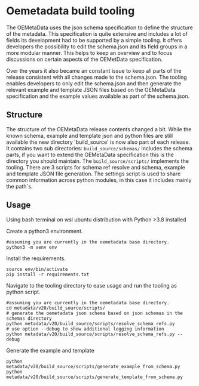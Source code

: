 # Oemetadata build tooling

The OEMetaData uses the json schema specification to define the structure of the metadata. This specification is quite extensive and includes a lot of fields its development had to be supported by a simple tooling. It offers developers the possibility to edit the schema.json and its field groups in a more modular manner. This helps to keep an overview and to focus discussions on certain aspects of the OEMetData specification.

Over the years it also became an constant issue to keep all parts of the release consistent with all changes made to the schema.json. The tooling enables developers to only edit the schema.json and then generate the relevant example and template JSON files based on the OEMetaData specification and the example values available as part of the schema.json. 

## Structure

The structure of the OEMetaData release contents changed a bit. While the known schema, example and template json and python files are still available the new directory 'build_source' is now also part of each release. It contains two sub directories: `build_source/schemas/` includes the schema parts, if you want to extend the OEMetaData specification this is the directory you should maintain. The `build_source/scripts/` implements the tooling. There are 3 scripts for schema ref resolve and schema, example and template JSON file generation. The settings script is used to share common information across python modules, in this case it includes mainly the path´s.  

## Usage

Using bash terminal on wsl ubuntu distribution with Python >3.8 installed 

Create a python3 environment.

    #assuming you are currently in the oemetadata base directory.
    python3 -m venv env 

Install the requirements.

    source env/bin/activate
    pip install -r requirements.txt

Navigate to the tooling directory to ease usage and run the tooling as python script.

    #assuming you are currently in the oemetadata base directory.
    cd metadata/v20/build_source/scripts/
    # generate the oemetadata json schema based on json schemas in the schemas directory
    python metadata/v20/build_source/scripts/resolve_schema_refs.py
    # use option --debug to show additional logging information
    python metadata/v20/build_source/scripts/resolve_schema_refs.py --debug

Generate the example and template
    
    python metadata/v20/build_source/scripts/generate_example_from_schema.py
    python metadata/v20/build_source/scripts/generate_template_from_schema.py


